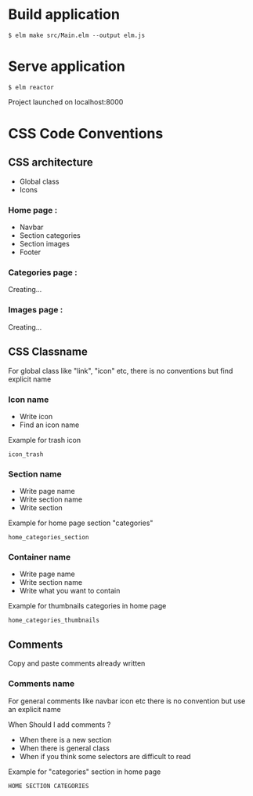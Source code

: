 # Build application
```$ elm make src/Main.elm --output elm.js```

# Serve application
```$ elm reactor```

Project launched on localhost:8000

# CSS Code Conventions

## CSS architecture
- Global class
- Icons

### Home page :

- Navbar
- Section categories
- Section images
- Footer

### Categories page :

Creating...

### Images page :

Creating...

## CSS Classname
For global class like "link", "icon" etc, there is no conventions but
find explicit name

### Icon name
- Write icon
- Find an icon name

Example for trash icon

```icon_trash```

### Section name
- Write page name
- Write section name
- Write section

Example for home page section "categories"

```home_categories_section```

### Container name
- Write page name
- Write section name
- Write what you want to contain

Example for thumbnails categories in home page

```home_categories_thumbnails```

## Comments
Copy and paste comments already written

### Comments name
For general comments like navbar icon etc there is no convention but use an explicit name

When Should I add comments ?
- When there is a new section
- When there is general class
- When if you think some selectors are difficult to read

Example for "categories" section in home page

```HOME SECTION CATEGORIES```
